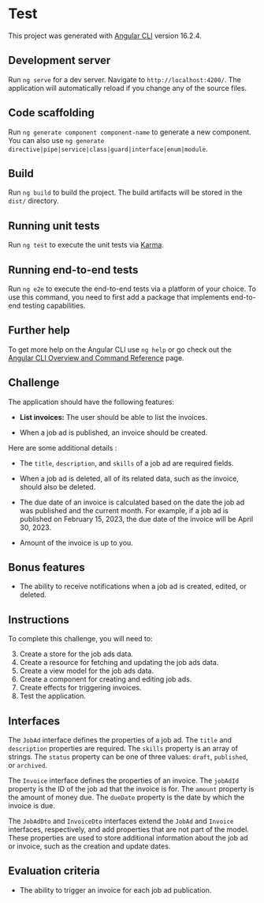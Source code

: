 # Test

This project was generated with [Angular CLI](https://github.com/angular/angular-cli) version 16.2.4.

## Development server

Run `ng serve` for a dev server. Navigate to `http://localhost:4200/`. The application will automatically reload if you
change any of the source files.

## Code scaffolding

Run `ng generate component component-name` to generate a new component. You can also
use `ng generate directive|pipe|service|class|guard|interface|enum|module`.

## Build

Run `ng build` to build the project. The build artifacts will be stored in the `dist/` directory.

## Running unit tests

Run `ng test` to execute the unit tests via [Karma](https://karma-runner.github.io).

## Running end-to-end tests

Run `ng e2e` to execute the end-to-end tests via a platform of your choice. To use this command, you need to first add a
package that implements end-to-end testing capabilities.

## Further help

To get more help on the Angular CLI use `ng help` or go check out
the [Angular CLI Overview and Command Reference](https://angular.io/cli) page.

## Challenge

The application should have the following features:

- **List invoices:** The user should be able to list the invoices.

- When a job ad is published, an invoice should be created.

Here are some additional details :

- The `title`, `description`, and `skills` of a job ad are required fields.

- When a job ad is deleted, all of its related data, such as the invoice, should also be deleted.

- The due date of an invoice is calculated based on the date the job ad was published and the current month. For
  example, if a job ad is published on February 15, 2023, the due date of the invoice will be April 30, 2023.

- Amount of the invoice is up to you.

## Bonus features

- The ability to receive notifications when a job ad is created, edited, or deleted.

## Instructions

To complete this challenge, you will need to:

3. Create a store for the job ads data.
4. Create a resource for fetching and updating the job ads data.
5. Create a view model for the job ads data.
6. Create a component for creating and editing job ads.
7. Create effects for triggering invoices.
8. Test the application.

## Interfaces

The `JobAd` interface defines the properties of a job ad. The `title` and `description` properties are required.
The `skills` property is an array of strings. The `status` property can be one of three values: `draft`, `published`,
or `archived`.

The `Invoice` interface defines the properties of an invoice. The `jobAdId` property is the ID of the job ad that the
invoice is for. The `amount` property is the amount of money due. The `dueDate` property is the date by which the
invoice is due.

The `JobAdDto` and `InvoiceDto` interfaces extend the `JobAd` and `Invoice` interfaces, respectively, and add properties
that are not part of the model. These properties are used to store additional information about the job ad or invoice,
such as the creation and update dates.

## Evaluation criteria

- The ability to trigger an invoice for each job ad publication.
